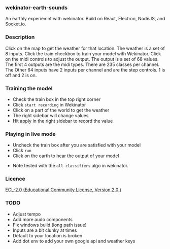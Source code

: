 ### wekinator-earth-sounds

An earthly experiemnt with wekinator. Build on React, Electron, NodeJS, and Socket.io.

### Description

Click on the map to get the weather for that location. The weather is a set of 8 inputs. Click the train checkbox to train your model with Wekinator. Click on the midi controls to adjust the output. The output is a set of 68 values. The first 4 outputs are the midi types. There are 235 classes per channel. The Other 64 inputs have 2 inputs per channel and are the step controls. 1 is off and 2 is on.

### Training the model

- Check the train box in the top right corner
- Click `start recording` in Wekinator
- Click on a part of the world to get the weather
- The right sidebar will change values
- Hit apply in the right sidebar to record the value

### Playing in live mode

- Uncheck the train box after you are satisfied with your model
- Click `run`
- Click on the earth to hear the output of your model

* Note tested with the `all classifiers` algo in wekinator.

### Licence

[ECL-2.0 (Educational Community License, Version 2.0 )](LICENSE.md)

### TODO

- Adjust tempo
- Add more audo components
- Fix windows build (long path issue)
- Inputs are a bit clunky at times
- Default to your location is broken
- Add dot env to add your own google api and weather keys
